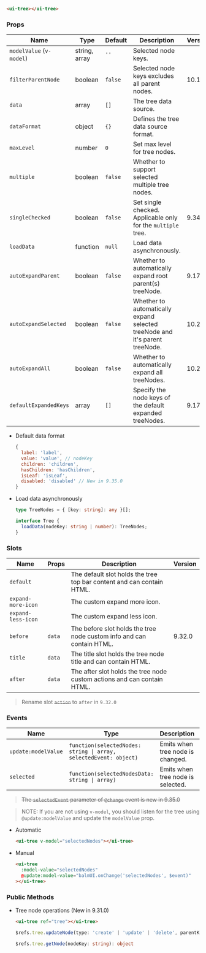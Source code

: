 ```html
<ui-tree></ui-tree>
```

### Props

| Name                     | Type          | Default | Description                                                                 | Version |
| ------------------------ | ------------- | ------- | --------------------------------------------------------------------------- | ------- |
| `modelValue` (`v-model`) | string, array | `''`    | Selected node keys.                                                         |         |
| `filterParentNode`       | boolean       | `false` | Selected node keys excludes all parent nodes.                               | 10.18.0 |
| `data`                   | array         | `[]`    | The tree data source.                                                       |         |
| `dataFormat`             | object        | `{}`    | Defines the tree data source format.                                        |         |
| `maxLevel`               | number        | `0`     | Set max level for tree nodes.                                               |         |
| `multiple`               | boolean       | `false` | Whether to support selected multiple tree nodes.                            |         |
| `singleChecked`          | boolean       | `false` | Set single checked. Applicable only for the `multiple` tree.                | 9.34.0  |
| `loadData`               | function      | `null`  | Load data asynchronously.                                                   |         |
| `autoExpandParent`       | boolean       | `false` | Whether to automatically expand root parent(s) treeNode.                    | 9.17.0  |
| `autoExpandSelected`     | boolean       | `false` | Whether to automatically expand selected treeNode and it's parent treeNode. | 10.21.0 |
| `autoExpandAll`          | boolean       | `false` | Whether to automatically expand all treeNodes.                              | 10.21.0 |
| `defaultExpandedKeys`    | array         | `[]`    | Specify the node keys of the default expanded treeNodes.                    | 9.17.0  |

- Default data format

  ```js
  {
    label: 'label',
    value: 'value', // nodeKey
    children: 'children',
    hasChildren: 'hasChildren',
    isLeaf: 'isLeaf',
    disabled: 'disabled' // New in 9.35.0
  }
  ```

- Load data asynchronously

  ```ts
  type TreeNodes = { [key: string]: any }[];

  interface Tree {
    loadData(nodeKey: string | number): TreeNodes;
  }
  ```

### Slots

| Name               | Props  | Description                                                             | Version |
| ------------------ | ------ | ----------------------------------------------------------------------- | ------- |
| `default`          |        | The default slot holds the tree top bar content and can contain HTML.   |         |
| `expand-more-icon` |        | The custom expand more icon.                                            |         |
| `expand-less-icon` |        | The custom expand less icon.                                            |         |
| `before`           | `data` | The before slot holds the tree node custom info and can contain HTML.   | 9.32.0  |
| `title`            | `data` | The title slot holds the tree node title and can contain HTML.          |         |
| `after`            | `data` | The after slot holds the tree node custom actions and can contain HTML. |         |

> Rename slot <del>`action`</del> to `after` in `9.32.0`

### Events

| Name                | Type                                                              | Description                       | Version |
| ------------------- | ----------------------------------------------------------------- | --------------------------------- | ------- |
| `update:modelValue` | `function(selectedNodes: string \| array, selectedEvent: object)` | Emits when tree node is changed.  |         |
| `selected`          | `function(selectedNodesData: string \| array)`                    | Emits when tree node is selected. | 9.34.0  |

> <del>The `selectedEvent` parameter of `@change` event is new in 9.35.0</del>

> NOTE: If you are not using `v-model`, you should listen for the tree using `@update:modelValue` and update the `modelValue` prop.

- Automatic

  ```html
  <ui-tree v-model="selectedNodes"></ui-tree>
  ```

- Manual

  ```html
  <ui-tree
    :model-value="selectedNodes"
    @update:model-value="balmUI.onChange('selectedNodes', $event)"
  ></ui-tree>
  ```

### Public Methods

- Tree node operations (New in 9.31.0)

  ```html
  <ui-tree ref="tree"></ui-tree>
  ```

  ```ts
  $refs.tree.updateNode(type: 'create' | 'update' | 'delete', parentKey: string | number, nodeData: object)

  $refs.tree.getNode(nodeKey: string): object
  ```
